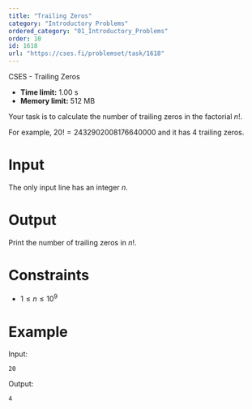 ```yaml
---
title: "Trailing Zeros"
category: "Introductory Problems"
ordered_category: "01_Introductory_Problems"
order: 10
id: 1618
url: "https://cses.fi/problemset/task/1618"
---
```


CSES - Trailing Zeros

  * **Time limit:** 1.00 s
  * **Memory limit:** 512 MB

Your task is to calculate the number of trailing zeros in the factorial $n!$.

For example, $20!=2432902008176640000$ and it has $4$ trailing zeros.

# Input

The only input line has an integer $n$.

# Output

Print the number of trailing zeros in $n!$.

# Constraints

  * $1 \le n \le 10^9$

# Example

Input:

    
    
    20
    

Output:

    
    
    4
    

